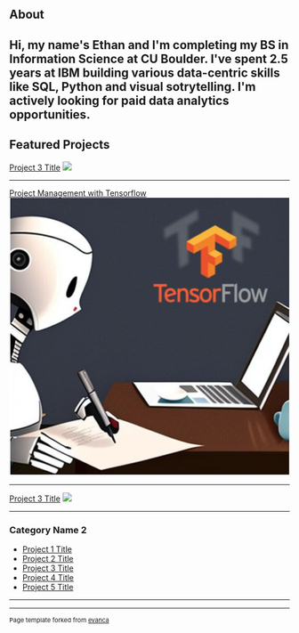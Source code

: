 ## About
Hi, my name's Ethan and I'm completing my BS in Information Science at CU Boulder. I've spent 2.5 years at IBM building various data-centric skills like SQL, Python and visual sotrytelling. I'm actively looking for paid data analytics opportunities.
---

## Featured Projects

[Project 3 Title](http://example.com/)
<img src="images/dummy_thumbnail.jpg?raw=true"/>

---
[Project Management with Tensorflow](https://basalt-streetcar-3c0.notion.site/Company-name-generator-e1bcef8f7aa648eeb667b0b7048e412d)
<img src="images/cng_thumbnail.png?raw=true"/>

---
[Project 3 Title](http://example.com/)
<img src="images/dummy_thumbnail.jpg?raw=true"/>

---

### Category Name 2

- [Project 1 Title](http://example.com/)
- [Project 2 Title](http://example.com/)
- [Project 3 Title](http://example.com/)
- [Project 4 Title](http://example.com/)
- [Project 5 Title](http://example.com/)

---




---
<p style="font-size:11px">Page template forked from <a href="https://github.com/evanca/quick-portfolio">evanca</a></p>
<!-- Remove above link if you don't want to attibute -->
